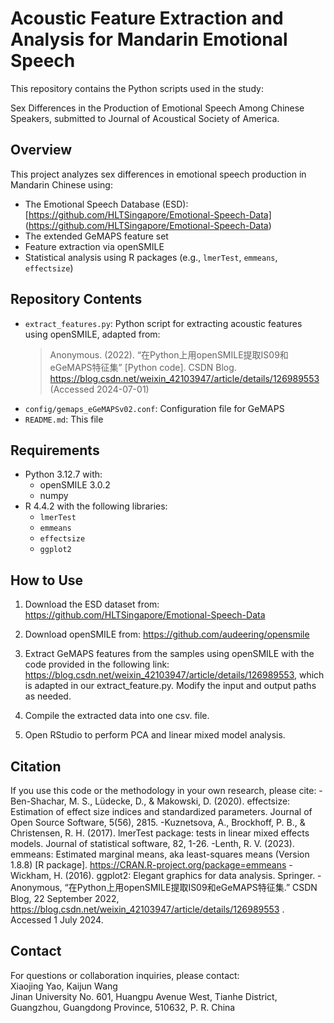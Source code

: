 
# Acoustic Feature Extraction and Analysis for Mandarin Emotional Speech

This repository contains the Python scripts used in the study:

Sex Differences in the Production of Emotional Speech Among Chinese Speakers, submitted to Journal of Acoustical Society of America.

## Overview

This project analyzes sex differences in emotional speech production in Mandarin Chinese using:

- The Emotional Speech Database (ESD): [https://github.com/HLTSingapore/Emotional-Speech-Data] (https://github.com/HLTSingapore/Emotional-Speech-Data) 
- The extended GeMAPS feature set  
- Feature extraction via openSMILE  
- Statistical analysis using R packages (e.g., `lmerTest`, `emmeans`, `effectsize`)

## Repository Contents

- `extract_features.py`: Python script for extracting acoustic features using openSMILE, adapted from:  
  > Anonymous. (2022). “在Python上用openSMILE提取IS09和eGeMAPS特征集” [Python code]. CSDN Blog. https://blog.csdn.net/weixin_42103947/article/details/126989553 (Accessed 2024-07-01)
- `config/gemaps_eGeMAPSv02.conf`: Configuration file for GeMAPS  
- `README.md`: This file

## Requirements

- Python 3.12.7 with:  
  - openSMILE 3.0.2  
  - numpy
- R 4.4.2 with the following libraries:  
  - `lmerTest`  
  - `emmeans`  
  - `effectsize`  
  - `ggplot2`

## How to Use

1. Download the ESD dataset from: https://github.com/HLTSingapore/Emotional-Speech-Data

2. Download openSMILE from: https://github.com/audeering/opensmile


3. Extract GeMAPS features from the samples using openSMILE with the code provided in the following link: https://blog.csdn.net/weixin_42103947/article/details/126989553, which is adapted in our extract_feature.py.
Modify the input and output paths as needed.

4. Compile the extracted data into one csv. file.

5. Open RStudio to perform PCA and linear mixed model analysis.

## Citation

If you use this code or the methodology in your own research, please cite:
-Ben-Shachar, M. S., Lüdecke, D., & Makowski, D. (2020). effectsize: Estimation of effect size indices and standardized parameters. Journal of Open Source Software, 5(56), 2815.
-Kuznetsova, A., Brockhoff, P. B., & Christensen, R. H. (2017). lmerTest package: tests in linear mixed effects models. Journal of statistical software, 82, 1-26.
-Lenth, R. V. (2023). emmeans: Estimated marginal means, aka least-squares means (Version 1.8.8) [R package]. https://CRAN.R-project.org/package=emmeans
-Wickham, H. (2016). ggplot2: Elegant graphics for data analysis. Springer.
-Anonymous, “在Python上用openSMILE提取IS09和eGeMAPS特征集.” CSDN Blog, 22 September 2022, https://blog.csdn.net/weixin_42103947/article/details/126989553 . Accessed 1 July 2024.

## Contact

For questions or collaboration inquiries, please contact:  
Xiaojing Yao, Kaijun Wang  
Jinan University
No. 601, Huangpu Avenue West,
Tianhe District,
Guangzhou, Guangdong Province,
510632,
P. R. China



